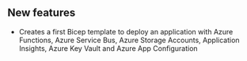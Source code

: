 
## New features

- Creates a first Bicep template to deploy an application with Azure Functions, Azure Service Bus, Azure Storage Accounts, Application Insights, Azure Key Vault and Azure App Configuration
